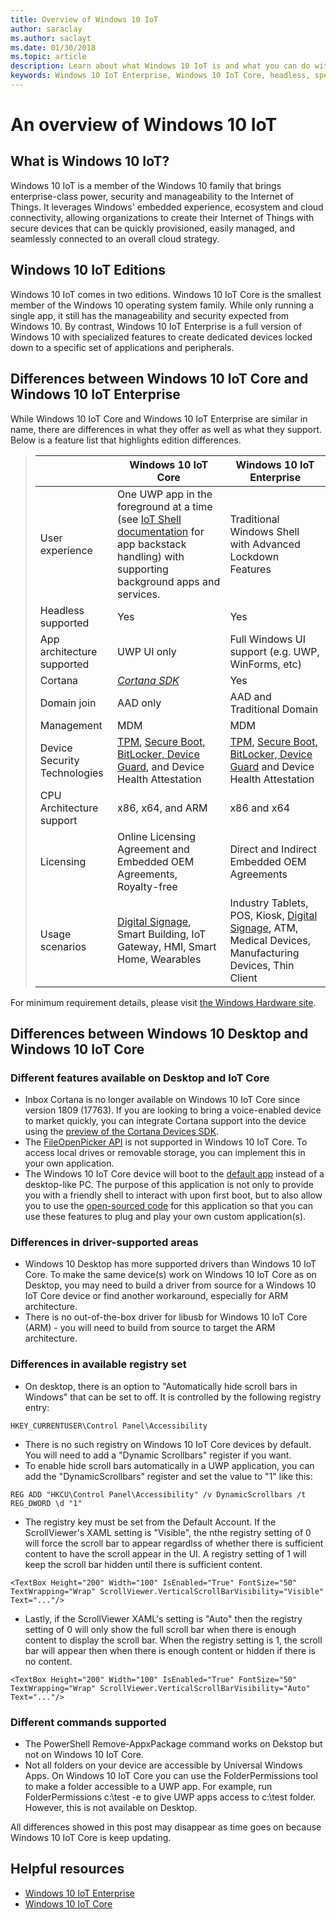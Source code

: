 ```yaml
---
title: Overview of Windows 10 IoT 
author: saraclay
ms.author: saclayt
ms.date: 01/30/2018
ms.topic: article
description: Learn about what Windows 10 IoT is and what you can do with it.
keywords: Windows 10 IoT Enterprise, Windows 10 IoT Core, headless, speech, features, binary edition, editions 
---
```


# An overview of Windows 10 IoT 

## What is Windows 10 IoT?
Windows 10 IoT is a member of the Windows 10 family that brings enterprise-class power, security and manageability to the Internet of Things.  It leverages Windows' embedded experience, ecosystem and cloud connectivity, allowing organizations to create their Internet of Things with secure devices that can be quickly provisioned, easily managed, and seamlessly connected to an overall cloud strategy.  

## Windows 10 IoT Editions
Windows 10 IoT comes in two editions.  Windows 10 IoT Core is the smallest member of the Windows 10 operating system family.  While only running a single app, it still has the manageability and security expected from Windows 10.  By contrast, Windows 10 IoT Enterprise is a full version of Windows 10 with specialized features to create dedicated devices locked down to a specific set of applications and peripherals. 

## Differences between Windows 10 IoT Core and Windows 10 IoT Enterprise

While Windows 10 IoT Core and Windows 10 IoT Enterprise are similar in name, there are differences in what they offer as well as what they support. Below is a feature list that highlights edition differences.

> |             | Windows 10 IoT Core  |  Windows 10 IoT Enterprise  |
> |-------------|----------|---------|
> | User experience | One UWP app in the foreground at a time (see [IoT Shell documentation](https://docs.microsoft.com/en-us/windows/iot-core/develop-your-app/iotcoreshell) for app backstack handling) with supporting background apps and services. | Traditional Windows Shell with Advanced Lockdown Features |
> | Headless supported | Yes | Yes |
> | App architecture supported | UWP UI only | Full Windows UI support (e.g. UWP, WinForms, etc) |
> | Cortana | [*Cortana SDK*](https://developer.microsoft.com/en-us/cortana/devices) | Yes |
> | Domain join | AAD only | AAD and Traditional Domain |
> | Management | MDM | MDM |
> | Device Security Technologies | [TPM](https://docs.microsoft.com/windows/iot-core/secure-your-device/tpm), [Secure Boot, BitLocker, Device Guard](https://docs.microsoft.com/windows/iot-core/secure-your-device/securebootandbitlocker), and Device Health Attestation | [TPM](https://docs.microsoft.com/windows/iot-core/secure-your-device/tpm), [Secure Boot, BitLocker, Device Guard](https://docs.microsoft.com/windows/iot-core/secure-your-device/securebootandbitlocker) and Device Health Attestation |
> | CPU Architecture support | x86, x64, and ARM | x86 and x64 |
> | Licensing | Online Licensing Agreement and Embedded OEM Agreements, Royalty-free | Direct and Indirect Embedded OEM Agreements |
> | Usage scenarios | [Digital Signage](https://www.microsoft.com/en-us/windowsforbusiness/digital-signage), Smart Building, IoT Gateway, HMI, Smart Home, Wearables | Industry Tablets, POS, Kiosk, [Digital Signage](https://www.microsoft.com/en-us/windowsforbusiness/digital-signage), ATM, Medical Devices, Manufacturing Devices, Thin Client |

For minimum requirement details, please visit [the Windows Hardware site](https://docs.microsoft.com/windows-hardware/design/minimum/minimum-hardware-requirements-overview).

## Differences between Windows 10 Desktop and Windows 10 IoT Core

### Different features available on Desktop and IoT Core

* Inbox Cortana is no longer available on Windows 10 IoT Core since version 1809 (17763). If you are looking to bring a voice-enabled device to market quickly, you can integrate Cortana support into the device using the [preview of the Cortana Devices SDK](https://developer.microsoft.com/en-us/cortana/devices).
* The [FileOpenPicker API](https://docs.microsoft.com/en-us/uwp/api/windows.storage.pickers.fileopenpicker) is not supported in Windows 10 IoT Core. To access local drives or removable storage, you can implement this in your own application.
* The Windows 10 IoT Core device will boot to the [default app](https://docs.microsoft.com/en-us/windows/iot-core/develop-your-app/iotcoredefaultapp) instead of a desktop-like PC. The purpose of this application is not only to provide you with a friendly shell to interact with upon first boot, but to also allow you to use the [open-sourced code](https://github.com/Microsoft/Windows-iotcore-samples/tree/master/Samples/IoTCoreDefaultApp) for this application so that you can use these features to plug and play your own custom application(s).

### Differences in driver-supported areas

* Windows 10 Desktop has more supported drivers than Windows 10 IoT Core. To make the same device(s) work on Windows 10 IoT Core as on Desktop, you may need to build a driver from source for a Windows 10 IoT Core device or find another workaround, especially for ARM architecture.
* There is no out-of-the-box driver for libusb for Windows 10 IoT Core (ARM) - you will need to build from source to target the ARM architecture.

### Differences in available registry set

* On desktop, there is an option to "Automatically hide scroll bars in Windows" that can be set to off. It is controlled by the following registry entry: 

```
HKEY_CURRENTUSER\Control Panel\Accessibility
```

* There is no such registry on Windows 10 IoT Core devices by default. You will need to add a "Dynamic Scrollbars" register if you want.
* To enable hide scroll bars automatically in a UWP application, you can add the "DynamicScrollbars" register and set the value to "1" like this:

```
REG ADD "HKCU\Control Panel\Accessibility" /v DynamicScrollbars /t REG_DWORD \d "1"
```

* The registry key must be set from the Default Account. If the ScrollViewer's XAML setting is "Visible", the nthe registry setting of 0 will force the scroll bar to appear regardlss of whether there is sufficient content to have the scroll appear in the UI. A registry setting of 1 will keep the scroll bar hidden until there is sufficient content.

```
<TextBox Height="200" Width="100" IsEnabled="True" FontSize="50" TextWrapping="Wrap" ScrollViewer.VerticalScrollBarVisibility="Visible" Text="..."/>
```

* Lastly, if the ScrollViewer XAML's setting is "Auto" then the registry setting of 0 will only show the full scroll bar when there is enough content to display the scroll bar. When the registry setting is 1, the scroll bar will appear then when there is enough content or hidden if there is no content.

```
<TextBox Height="200" Width="100" IsEnabled="True" FontSize="50" TextWrapping="Wrap" ScrollViewer.VerticalScrollBarVisibility="Auto" Text="..."/>
```

### Different commands supported

* The PowerShell Remove-AppxPackage command works on Dekstop but not on Windows 10 IoT Core.
* Not all folders on your device are accessible by Universal Windows Apps. On Windows 10 IoT Core you can use the FolderPermissions tool to make a folder accessible to a UWP app. For example, run FolderPermissions c:\test -e to give UWP apps access to c:\test folder. However, this is not available on Desktop.

All differences showed in this post may disappear as time goes on because Windows 10 IoT Core is keep updating.


## Helpful resources
* [Windows 10 IoT Enterprise](windows-iot-enterprise.md)
* [Windows 10 IoT Core](windows-iot-core.md)
